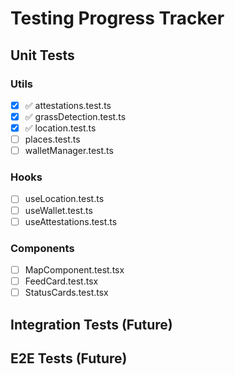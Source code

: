 # Testing Progress Tracker

## Unit Tests

### Utils
- [x] ✅ attestations.test.ts
- [x] ✅ grassDetection.test.ts
- [x] ✅ location.test.ts
- [ ] places.test.ts
- [ ] walletManager.test.ts

### Hooks
- [ ] useLocation.test.ts
- [ ] useWallet.test.ts
- [ ] useAttestations.test.ts

### Components
- [ ] MapComponent.test.tsx
- [ ] FeedCard.test.tsx
- [ ] StatusCards.test.tsx

## Integration Tests (Future)

## E2E Tests (Future) 
